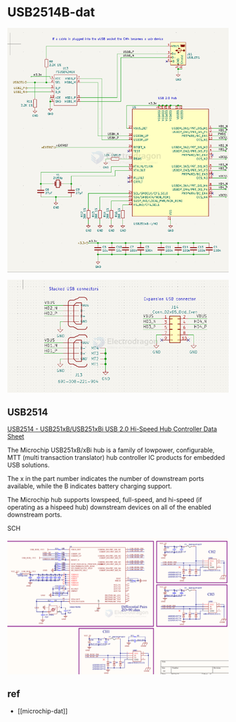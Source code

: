 
# USB2514B-dat

![](2025-09-04-18-48-24.png)

![](2025-09-04-18-49-29.png)


## USB2514

[USB2514 - USB251xB/USB251xBi USB 2.0 Hi-Speed Hub Controller Data Sheet](https://ww1.microchip.com/downloads/aemDocuments/documents/OTH/ProductDocuments/DataSheets/00001692C.pdf)

The Microchip USB251xB/xBi hub is a family of lowpower, configurable, MTT (multi transaction translator) hub controller IC products for embedded USB solutions. 

The x in the part number indicates the number of downstream ports available, while the B indicates battery charging support. 

The Microchip hub supports lowspeed, full-speed, and hi-speed (if operating as a hispeed hub) downstream devices on all of the enabled downstream ports.

SCH 

![](2025-08-07-13-09-21.png)





## ref 

- [[microchip-dat]]